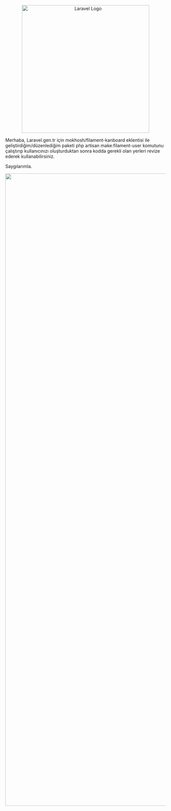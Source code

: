<p align="center"><a href="https://laravel.com" target="_blank"><img src="https://raw.githubusercontent.com/laravel/art/master/logo-lockup/5%20SVG/2%20CMYK/1%20Full%20Color/laravel-logolockup-cmyk-red.svg" width="400" alt="Laravel Logo"></a></p>

Merhaba, Laravel.gen.tr için mokhosh/filament-kanboard eklentisi ile geliştirdiğim/düzenlediğim paketi php artisan make:filament-user komutunu çalıştırıp kullanıcınızı oluşturduktan sonra kodda gerekli olan yerleri revize ederek kullanabilirsiniz.

Saygılarımla.

<p align="center"><a href="https://instagram.com/mehmet.kucukcelebi" target="_blank"><img src="https://i.hizliresim.com/8uhgubn.png" width="1980 height="1080" alt="Laravel Filament Kanboard"></a></p>

